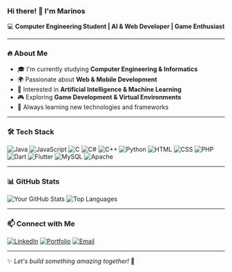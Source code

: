 ### Hi there! 👋 I'm Marinos  

💻 **Computer Engineering Student | AI & Web Developer | Game Enthusiast**  

---

### 🔥 About Me
- 🎓 I'm currently studying **Computer Engineering & Informatics**
- 🌍 Passionate about **Web & Mobile Development**
- 🤖 Interested in **Artificial Intelligence & Machine Learning**
- 🎮 Exploring **Game Development & Virtual Environments**
- 🚀 Always learning new technologies and frameworks

---

### 🛠️ Tech Stack
![Java](https://img.shields.io/badge/Java-007396?style=for-the-badge&logo=java&logoColor=white)
![JavaScript](https://img.shields.io/badge/JavaScript-F7DF1E?style=for-the-badge&logo=javascript&logoColor=black)
![C](https://img.shields.io/badge/C-00599C?style=for-the-badge&logo=c&logoColor=white)
![C#](https://img.shields.io/badge/C%23-239120?style=for-the-badge&logo=c-sharp&logoColor=white)
![C++](https://img.shields.io/badge/C++-00599C?style=for-the-badge&logo=c%2B%2B&logoColor=white)
![Python](https://img.shields.io/badge/Python-3776AB?style=for-the-badge&logo=python&logoColor=white)
![HTML](https://img.shields.io/badge/HTML5-E34F26?style=for-the-badge&logo=html5&logoColor=white)
![CSS](https://img.shields.io/badge/CSS3-1572B6?style=for-the-badge&logo=css3&logoColor=white)
![PHP](https://img.shields.io/badge/PHP-777BB4?style=for-the-badge&logo=php&logoColor=white)
![Dart](https://img.shields.io/badge/Dart-0175C2?style=for-the-badge&logo=dart&logoColor=white)
![Flutter](https://img.shields.io/badge/Flutter-02569B?style=for-the-badge&logo=flutter&logoColor=white)
![MySQL](https://img.shields.io/badge/MySQL-4479A1?style=for-the-badge&logo=mysql&logoColor=white)
![Apache](https://img.shields.io/badge/Apache-D22128?style=for-the-badge&logo=apache&logoColor=white)



---

### 📊 GitHub Stats
![Your GitHub Stats](https://github-readme-stats.vercel.app/api?username=Marinosfragkos&show_icons=true&theme=radical)
![Top Languages](https://github-readme-stats.vercel.app/api/top-langs/?username=Marinosfragkos&layout=compact&theme=radical)

---

### 📫 Connect with Me
[![LinkedIn](https://img.shields.io/badge/LinkedIn-blue?style=for-the-badge&logo=linkedin)](https://www.linkedin.com/in/marinos-fragkos-2a169a315/)
[![Portfolio](https://img.shields.io/badge/Portfolio-000?style=for-the-badge&logo=vercel)](https://your-portfolio.com/) 
[![Email](https://img.shields.io/badge/Email-D14836?style=for-the-badge&logo=gmail&logoColor=white)](mailto:your.fragkosmarinos@gmail.com)

---

✨ _Let's build something amazing together!_ 🚀
